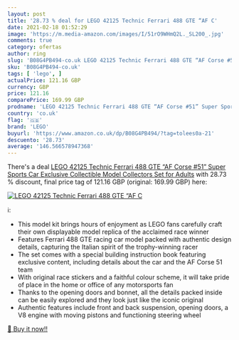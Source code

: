 ```yaml
---
layout: post
title: '28.73 % deal for LEGO 42125 Technic Ferrari 488 GTE “AF C'
date: 2021-02-18 01:52:29
image: 'https://m.media-amazon.com/images/I/51rO9WHmQ2L._SL200_.jpg'
comments: true
category: ofertas
author: ring
slug: 'B08G4PB494-co.uk LEGO 42125 Technic Ferrari 488 GTE “AF Corse #51” Super...'
sku: 'B08G4PB494-co.uk'
tags: [ 'lego', ]
actualPrice: 121.16 GBP
currency: GBP
price: 121.16
comparePrice: 169.99 GBP
prodname: 'LEGO 42125 Technic Ferrari 488 GTE “AF Corse #51” Super Sports Car Exclusive Collectible Model  Collectors Set for Adults'
country: 'co.uk'
flag: '🇬🇧'
brand: 'LEGO'
buyurl: 'https://www.amazon.co.uk/dp/B08G4PB494/?tag=tolees0a-21'
descuento: '28.73'
average: '146.566578947368'
---
```


There's a deal [LEGO 42125 Technic Ferrari 488 GTE “AF Corse #51” Super Sports Car Exclusive Collectible Model  Collectors Set for Adults](https://www.amazon.co.uk/dp/B08G4PB494/?tag=tolees0a-21)  with  28.73 % discount, final price tag of  121.16 GBP (original: 169.99 GBP) here:

[![LEGO 42125 Technic Ferrari 488 GTE “AF C](https://m.media-amazon.com/images/I/51rO9WHmQ2L._SL200_.jpg)](https://www.amazon.co.uk/dp/B08G4PB494/?tag=tolees0a-21)

ℹ️:

- This model kit brings hours of enjoyment as LEGO fans carefully craft their own displayable model replica of the acclaimed race winner
- Features Ferrari 488 GTE racing car model packed with authentic design details, capturing the Italian spirit of the trophy-winning racer
- The set comes with a special building instruction book featuring exclusive content, including details about the car and the AF Corse 51 team
- With original race stickers and a faithful colour scheme, it will take pride of place in the home or office of any motorsports fan
- Thanks to the opening doors and bonnet, all the details packed inside can be easily explored and they look just like the iconic original
- Authentic features include front and back suspension, opening doors, a V8 engine with moving pistons and functioning steering wheel

[🛒 Buy it now!!](https://www.amazon.co.uk/dp/B08G4PB494/?tag=tolees0a-21)
